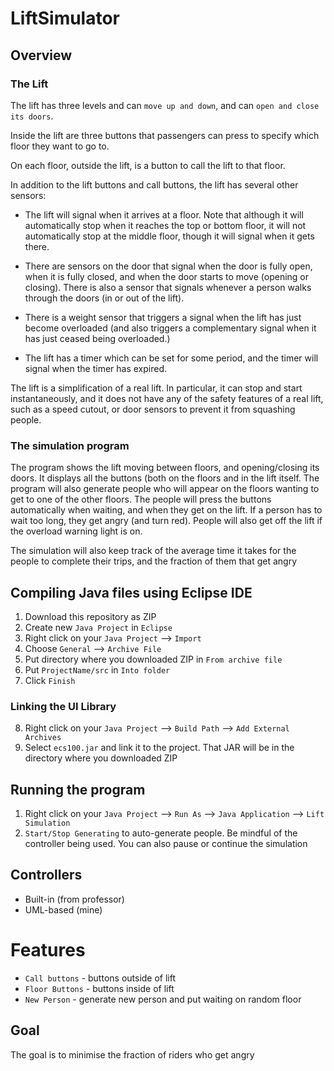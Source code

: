 # LiftSimulator

## Overview

### The Lift

The lift has three levels and can `move up and down`, and can `open and close its doors`.

Inside the lift are three buttons that passengers can press to specify which floor they want to go to.

On each floor, outside the lift, is a button to call the lift to that floor.

In addition to the lift buttons and call buttons, the lift has several other sensors:

- The lift will signal when it arrives at a floor. Note that although it will automatically stop when it reaches the top or bottom floor, it will not automatically stop at the middle floor, though it will signal when it gets there.

- There are sensors on the door that signal when the door is fully open, when it is fully closed, and when the door starts to move (opening or closing). There is also a sensor that signals whenever a person walks through the doors (in or out of the lift).

- There is a weight sensor that triggers a signal when the lift has just become overloaded (and also triggers a complementary signal when it has just ceased being overloaded.)

- The lift has a timer which can be set for some period, and the timer will signal when the timer has expired.

The lift is a simplification of a real lift. In particular, it can stop and start instantaneously, and it does not have any of the safety features of a real lift, such as a speed cutout, or door sensors to prevent it from squashing people.

### The simulation program

The program shows the lift moving between floors, and opening/closing its doors. It displays all the buttons (both on the floors and in the lift itself. The program will also generate people who will appear on the floors wanting to get to one of the other floors. The people will press the buttons automatically when waiting, and when they get on the lift. If a person has to wait too long, they get angry (and turn red). People will also get off the lift if the overload warning light is on.

The simulation will also keep track of the average time it takes for the people to complete their trips, and the fraction of them that get angry

## Compiling Java files using Eclipse IDE

1. Download this repository as ZIP
2. Create new `Java Project` in `Eclipse`
3. Right click on your `Java Project` --> `Import`
4. Choose `General` --> `Archive File`
5. Put directory where you downloaded ZIP in `From archive file`
6. Put `ProjectName/src` in `Into folder`
7. Click `Finish`

### Linking the UI Library

8. Right click on your `Java Project` --> `Build Path` --> `Add External Archives`
9. Select `ecs100.jar` and link it to the project. That JAR will be in the directory where you downloaded ZIP

## Running the program

1. Right click on your `Java Project` --> `Run As` --> `Java Application` --> `Lift Simulation`
2. `Start/Stop Generating` to auto-generate people. Be mindful of the controller being used. You can also pause or continue the simulation

## Controllers

- Built-in (from professor)
- UML-based (mine)

# Features

- `Call buttons` - buttons outside of lift
- `Floor Buttons` - buttons inside of lift
- `New Person` - generate new person and put waiting on random floor

## Goal

The goal is to minimise the fraction of riders who get angry
